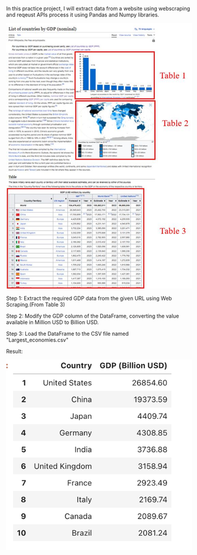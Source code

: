 In this practice project, I will extract data from a website using webscraping and reqeust APIs process it using Pandas and Numpy libraries.

![Alt text](image1.png)

Step 1:
Extract the required GDP data from the given URL using Web Scraping.(From Table 3)

Step 2:
Modify the GDP column of the DataFrame, converting the value available in Million USD to Billion USD.

Step 3:
Load the DataFrame to the CSV file named "Largest_economies.csv"

Result:

![Alt text](image2.png)


